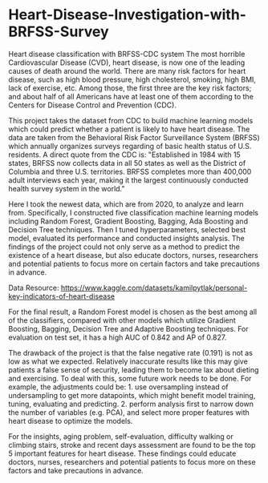 # Heart-Disease-Investigation-with-BRFSS-Survey
Heart disease classification with BRFSS-CDC system
The most horrible Cardiovascular Disease (CVD), heart disease, is now one of the leading causes of death around the world. There are many risk factors for heart disease, such as high blood pressure, high cholesterol, smoking, high BMI, lack of exercise, etc. Among those, the first three are the key risk factors; and about half of all Americans have at least one of them according to the Centers for Disease Control and Prevention (CDC).

This project takes the dataset from CDC to build machine learning models which could predict whether a patient is likely to have heart disease. The data are taken from the Behavioral Risk Factor Surveillance System (BRFSS) which annually organizes surveys regarding of basic health status of U.S. residents. A direct quote from the CDC is: "Established in 1984 with 15 states, BRFSS now collects data in all 50 states as well as the District of Columbia and three U.S. territories. BRFSS completes more than 400,000 adult interviews each year, making it the largest continuously conducted health survey system in the world.”

Here I took the newest data, which are from 2020, to analyze and learn from. Specifically, I constructed five classification machine learning models including Random Forest, Gradient Boosting, Bagging, Ada Boosting and Decision Tree techniques. Then I tuned hyperparameters, selected best model, evaluated its performance and conducted insights analysis. The findings of the project could not only serve as a method to predict the existence of a heart disease, but also educate doctors, nurses, researchers and potential patients to focus more on certain factors and take precautions in advance.

Data Resource: https://www.kaggle.com/datasets/kamilpytlak/personal-key-indicators-of-heart-disease

For the final result, a Random Forest model is chosen as the best among all of the classifiers, compared with other models which utilize Gradient Boosting, Bagging, Decision Tree and Adaptive Boosting techniques. For evaluation on test set, it has a high AUC of 0.842 and AP of 0.827.

The drawback of the project is that the false negative rate (0.191) is not as low as what we expected. Relatively inaccurate results like this may give patients a false sense of security, leading them to become lax about dieting and exercising. To deal with this, some future work needs to be done. For example, the adjustments could be: 1. use oversampling instead of undersampling to get more datapoints, which might benefit model training, tuning, evaluating and predicting. 2. perform analysis first to narrow down the number of variables (e.g. PCA), and select more proper features with heart disease to optimize the models.

For the insights, aging problem, self-evaluation, difficulty walking or climbing stairs, stroke and recent days assessment are found to be the top 5 important features for heart disease. These findings could educate doctors, nurses, researchers and potential patients to focus more on these factors and take precautions in advance.
